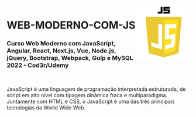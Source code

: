 <img src="logo-javascript.png" align="right" width="150">

# WEB-MODERNO-COM-JS

<h3>Curso Web Moderno com JavaScript, Angular, React, Next.js, Vue, Node.js, jQuery, Bootstrap, Webpack, Gulp e MySQL 2022 - Cod3r/Udemy</h3>
<br>

JavaScript é uma linguagem de programação interpretada estruturada, de script em alto nível com tipagem dinâmica fraca e multiparadigma. Juntamente com HTML e CSS, o JavaScript é uma das três principais tecnologias da World Wide Web.
